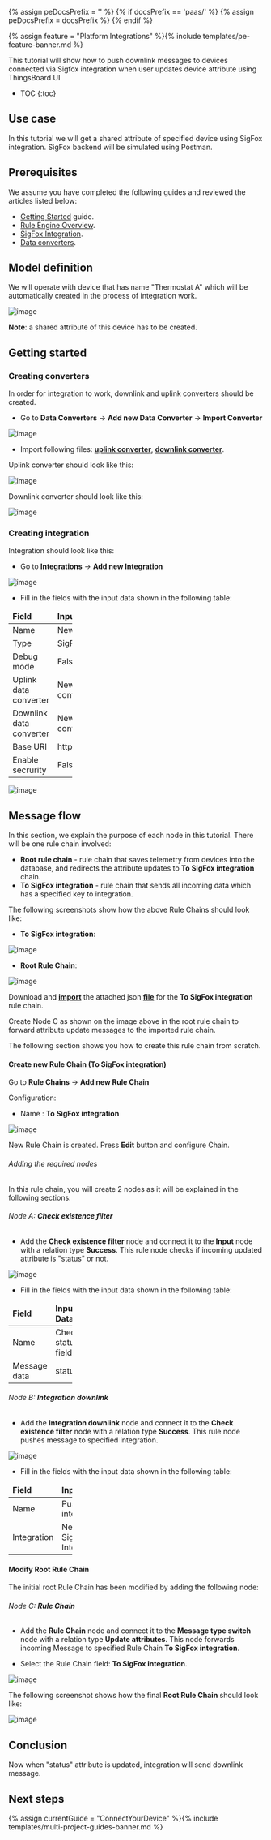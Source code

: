 {% assign peDocsPrefix = '' %}
{% if docsPrefix == 'paas/' %}
{% assign peDocsPrefix = docsPrefix %}
{% endif %}

{% assign feature = "Platform Integrations" %}{% include templates/pe-feature-banner.md %}

This tutorial will show how to push downlink messages to devices connected via Sigfox integration
 when user updates device attribute using ThingsBoard UI

* TOC
{:toc}
 
## Use case

In this tutorial we will get a shared attribute of specified device using SigFox integration.
SigFox backend will be simulated using Postman.

## Prerequisites

We assume you have completed the following guides and reviewed the articles listed below:

  * [Getting Started](/docs/{{docsPrefix}}getting-started-guides/helloworld/) guide.
  * [Rule Engine Overview](/docs/{{docsPrefix}}user-guide/rule-engine-2-0/overview/).
  * [SigFox Integration](/docs/{{peDocsPrefix}}user-guide/integrations/sigfox/).
  * [Data converters](/docs/{{peDocsPrefix}}user-guide/integrations/#data-converters).

## Model definition
  
We will operate with device that has name "Thermostat A" which will be
automatically created in the process of integration work.

![image](https://img.thingsboard.io/user-guide/integrations/sigfox/sigfox-device.png)

**Note**: a shared attribute of this device has to be created.

## Getting started

### Creating converters

In order for integration to work, downlink and uplink converters should be created.

- Go to **Data Converters** -> **Add new Data Converter** -> **Import Converter** 

![image](https://img.thingsboard.io/user-guide/rule-engine-2-0/tutorials/mqtt-downlink/import_new_converter.png)

- Import following files: [**uplink converter**](/docs/user-guide/resources/sigfox/uplink-sigfox-converter.json),
 [**downlink converter**](/docs/user-guide/resources/sigfox/downlink-sigfox-converter.json).

Uplink converter should look like this:

![image](https://img.thingsboard.io/user-guide/integrations/sigfox/sigfox-uplink-converter.png) 

Downlink converter should look like this:

![image](https://img.thingsboard.io/user-guide/integrations/sigfox/sigfox-uplink-converter.png)

### Creating integration

Integration should look like this:

- Go to **Integrations** -> **Add new Integration**

![image](https://img.thingsboard.io/user-guide/rule-engine-2-0/tutorials/mqtt-downlink/add-new-integration.png)

- Fill in the fields with the input data shown in the following table: 

<table style="width: 25%">
  <thead>
      <tr>
          <td><b>Field</b></td><td><b>Input Data</b></td>
      </tr>
  </thead>
  <tbody>
      <tr>
          <td>Name</td>
          <td>New SigFox Integration</td>
      </tr>
      <tr>
          <td>Type</td>
          <td>SigFox</td>
      </tr>
      <tr>
          <td>Debug mode</td>
          <td>False</td>
      </tr>
      <tr>
          <td>Uplink data converter</td>
          <td>New uplink SigFox converter</td>
      </tr>
      <tr>
          <td>Downlink data converter</td>
          <td>New downlink SigFox converter</td>
      </tr>
      <tr>
          <td>Base URl</td>
          <td>http://thingsboard.cloud</td>
      </tr>
      <tr>
          <td>Enable secrurity</td>
          <td>False</td>
      </tr>
   </tbody>
</table> 

![image](https://img.thingsboard.io/user-guide/integrations/sigfox/sigfox-create-integration.png)

## Message flow

In this section, we explain the purpose of each node in this tutorial. There will be one rule chain involved:

- **Root rule chain** - rule chain that saves telemetry from devices into the database, and redirects the 
attribute updates to **To SigFox integration** chain.
- **To SigFox integration** - rule chain that sends all incoming data which has a specified key to integration.

The following screenshots show how the above Rule Chains should look like:

- **To SigFox integration**:

![image](https://img.thingsboard.io/user-guide/integrations/sigfox/sigfox-rule-chain.png)

- **Root Rule Chain**:

![image](https://img.thingsboard.io/user-guide/integrations/sigfox/sigfox-root-rule-chain.png)

Download and [**import**](/docs/{{docsPrefix}}user-guide/ui/rule-chains/#rule-import) the attached json
 [**file**](/docs/user-guide/integrations/tutorials/resources/sigfox/to-sigfox-integration.json) for the
  **To SigFox integration** rule chain.
  
Create Node C as shown on the image above in the root rule chain to forward attribute update messages to the imported 
rule chain. 

The following section shows you how to create this rule chain from scratch.

#### Create new Rule Chain (**To SigFox integration**)

Go to **Rule Chains** -> **Add new Rule Chain** 

Configuration:

- Name : **To SigFox integration**

![image](https://img.thingsboard.io/user-guide/integrations/sigfox/add-to-sigfox-integration-chain.png)

New Rule Chain is created. Press **Edit** button and configure Chain.

###### Adding the required nodes

In this rule chain, you will create 2 nodes as it will be explained in the following sections:

###### Node A: **Check existence filter**

- Add the **Check existence filter** node and connect it to the **Input** node with a relation type **Success**.
  This rule node checks if incoming updated attribute is "status" or not. 

![image](https://img.thingsboard.io/user-guide/integrations/sigfox/check-status-field.png)

- Fill in the fields with the input data shown in the following table: 

<table style="width: 25%">
  <thead>
      <tr>
          <td><b>Field</b></td><td><b>Input Data</b></td>
      </tr>
  </thead>
  <tbody>
      <tr>
          <td>Name</td>
          <td>Check status field</td>
      </tr>
      <tr>
          <td>Message data</td>
          <td>status</td>
      </tr>
   </tbody>
</table> 

###### Node B: **Integration downlink**

- Add the **Integration downlink** node and connect it to the **Check existence filter** node with a relation type
 **Success**. This rule node pushes message to specified integration. 
 
 ![image](https://img.thingsboard.io/user-guide/integrations/sigfox/push-to-integration.png)

- Fill in the fields with the input data shown in the following table: 

<table style="width: 25%">
  <thead>
      <tr>
          <td><b>Field</b></td><td><b>Input Data</b></td>
      </tr>
  </thead>
  <tbody>
      <tr>
          <td>Name</td>
          <td>Push to integration</td>
      </tr>
      <tr>
          <td>Integration</td>
          <td>New SigFox Integration</td>
      </tr>
   </tbody>
</table> 

#### Modify Root Rule Chain

The initial root Rule Chain has been modified by adding the following node:

###### Node С: **Rule Chain**

- Add the **Rule Chain** node and connect it to the **Message type switch** node with a relation type 
**Update attributes**. This node forwards incoming Message to specified Rule Chain **To SigFox integration**.

- Select the Rule Chain field: **To SigFox integration**.

![image](https://img.thingsboard.io/user-guide/integrations/sigfox/add-rule-chain-node.png)

The following screenshot shows how the final **Root Rule Chain** should look like:

![image](https://img.thingsboard.io/user-guide/integrations/sigfox/sigfox-root-rule-chain.png)

## Conclusion

Now when "status" attribute is updated, integration will send downlink message.

## Next steps

{% assign currentGuide = "ConnectYourDevice" %}{% include templates/multi-project-guides-banner.md %}
